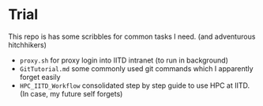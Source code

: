 # Trial
This repo is has some scribbles for common tasks I need. (and adventurous hitchhikers)
- `proxy.sh` for proxy login into IITD intranet (to run in background)
- `GitTutorial.md` some commonly used git commands which I apparently forget easily
- `HPC_IITD_Workflow` consolidated step by step guide to use HPC at IITD. (In case, my future self forgets)
